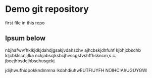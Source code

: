 # Demo git repository

first file in this repo

## Ipsum below

nbjhafwvfhklkjdkjdahdjgsakjvdahschv ajhcbskjdhfuhf
kjbhjcbschb kljcbklscnj;lka
nckjabscjksbcjhvscgsfvshffhskncm,s c.\
jbccjhbsdcjhbschusgckj

jdijhwufhidpokkndmmna
lkdahdiuhwEUTFIUYFH
NOIHCIAhUGUYGWl